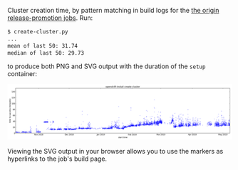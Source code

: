 Cluster creation time, by pattern matching in build logs for the [the origin release-promotion jobs][origin-release].
Run:

```console
$ create-cluster.py
...
mean of last 50: 31.74
median of last 50: 29.73
```

to produce both PNG and SVG output with the duration of the `setup` container:

![](create-cluster.png)

Viewing the SVG output in your browser allows you to use the markers as hyperlinks to the job's build page.

[origin-release]: https://origin-release.svc.ci.openshift.org/
